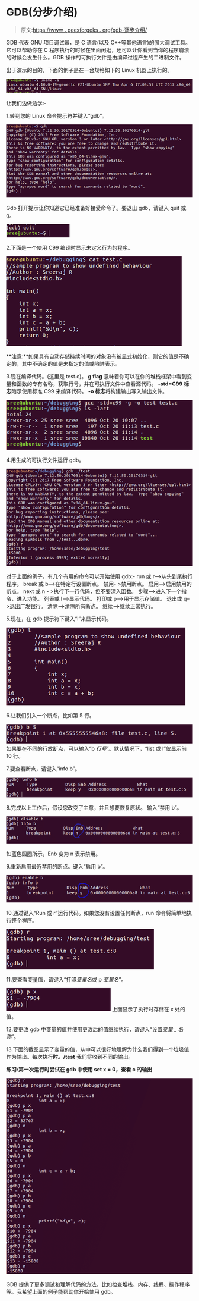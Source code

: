 # GDB(分步介绍)

> 原文:[https://www . geesforgeks . org/gdb-逐步介绍/](https://www.geeksforgeeks.org/gdb-step-by-step-introduction/)

GDB 代表 GNU 项目调试器，是 C 语言(以及 C++等其他语言)的强大调试工具。它可以帮助你在 C 程序执行的时候在里面闲逛，还可以让你看到当你的程序崩溃的时候会发生什么。GDB 操作的可执行文件是由编译过程产生的二进制文件。

出于演示的目的，下面的例子是在一台规格如下的 Linux 机器上执行的。

![](img/a1aa3cdec4eeb66f63836a1cd109d291.png)

让我们边做边学:-

1.转到您的 Linux 命令提示符并键入“gdb”。

![](img/041a9304adbe501dcaa7343aaf8120c3.png)

Gdb 打开提示让你知道它已经准备好接受命令了。要退出 gdb，请键入 quit 或 q。

![](img/a753a52ff125ed6b3b6e24018b4d653e.png)

2.下面是一个使用 C99 编译时显示未定义行为的程序。

![](img/430ddab5ed707c5fff2110c106db3daa.png)

**注意:**如果具有自动存储持续时间的对象没有被显式初始化，则它的值是不确定的，其中不确定的值是未指定的值或陷阱表示。

3.现在编译代码。(这里是 test.c)。
**g flag** 意味着你可以在你的堆栈框架中看到变量和函数的专有名称，获取行号，并在可执行文件中查看源代码。
**-std=C99 标志**暗示使用标准 C99 来编译代码。
**-o 标志**将构建输出写入输出文件。

![](img/2d7368c3007e6aacc738502e28724ed6.png)

4.用生成的可执行文件运行 gdb。

![](img/3d0171412960ff6593ee18de0f2d44bb.png)

对于上面的例子，有几个有用的命令可以开始使用 gdb:-
run 或 r–>从头到尾执行程序。
break 或 b–>在特定行设置断点。
禁用- >禁用断点。
启用–>启用禁用的断点。
next 或 n - >执行下一行代码，但不要深入函数。
步骤–>进入下一个指令，进入功能。
列表或 l–>显示代码。
打印或 p–>用于显示存储值。
退出或 q–>退出广发银行。
清除–>清除所有断点。
继续–>继续正常执行。

5.现在，在 gdb 提示符下键入“l”来显示代码。

![](img/356048c0cbfd5c4846db811d9a7d2b72.png)

6.让我们引入一个断点，比如第 5 行。

![](img/98b9e2c9aaedf71083a0fc5bb45cd363.png)
如果要在不同的行放断点，可以输入“b *行号*”。默认情况下，“list 或 l”仅显示前 10 行。

7.要查看断点，请键入“info b”。

![](img/06620a0a796597eb7c25d6d799b117a2.png)

8.完成以上工作后，假设您改变了主意，并且想要恢复原状。
输入“禁用 b”。

![](img/ed5a19f8c61dc94ef8d03dcebbefea1e.png)

如蓝色圆圈所示，Enb 变为 n 表示禁用。

9.重新启用最近禁用的断点。键入“启用 b”。

![](img/8e65e923b4bc5312795205ae6dee9866.png)

10.通过键入“Run 或 r”运行代码。如果您没有设置任何断点，run 命令将简单地执行整个程序。

![](img/b4b36c97ab594cd1ea6cbf261ebb11c6.png)

11.要查看变量值，请键入“打印*变量名*或 p *变量名*”。

![](img/f72cf4943ad94feafceaa8b464dedecf.png)
上面显示了执行时存储在 x 处的值。

12.要更改 gdb 中变量的值并使用更改后的值继续执行，请键入“设置*变量 _ 名称*”。

13.下面的截图显示了变量的值，从中可以很好地理解为什么我们得到一个垃圾值作为输出。每次执行**时。/test** 我们将收到不同的输出。

**练习:第一次运行时尝试在 gdb 中使用 set x = 0，查看 c 的输出**

![](img/8beccf672a9bfbda12a357e0fed0827f.png)

GDB 提供了更多调试和理解代码的方法，比如检查堆栈、内存、线程、操作程序等。我希望上面的例子能帮助你开始使用 gdb。